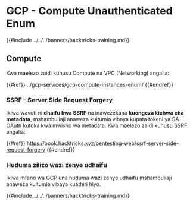 # GCP - Compute Unauthenticated Enum

{{#include ../../../banners/hacktricks-training.md}}

## Compute

Kwa maelezo zaidi kuhusu Compute na VPC (Networking) angalia:

{{#ref}}
../gcp-services/gcp-compute-instances-enum/
{{#endref}}

### SSRF - Server Side Request Forgery

Ikiwa wavuti ni **dhaifu kwa SSRF** na inawezekana **kuongeza kichwa cha metadata**, mshambuliaji anaweza kuitumia vibaya kupata tokeni ya SA OAuth kutoka kwa mwisho wa metadata. Kwa maelezo zaidi kuhusu SSRF angalia:

{{#ref}}
https://book.hacktricks.xyz/pentesting-web/ssrf-server-side-request-forgery
{{#endref}}

### Huduma zilizo wazi zenye udhaifu

Ikiwa mfano wa GCP una huduma wazi zenye udhaifu mshambuliaji anaweza kuitumia vibaya kuathiri hiyo. 

{{#include ../../../banners/hacktricks-training.md}}
